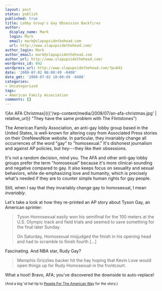 ```yaml
---
layout: post
status: publish
published: true
title: Lobby Group's Gay Obsession Backfires
author:
  display_name: Mark
  login: Mark
  email: mark@slapupsidethehead.com
  url: http://www.slapupsidethehead.com/
author_login: Mark
author_email: mark@slapupsidethehead.com
author_url: http://www.slapupsidethehead.com/
wordpress_id: 842
wordpress_url: http://www.slapupsidethehead.com/?p=842
date: '2008-07-02 06:00:49 -0400'
date_gmt: '2008-07-02 10:00:49 -0400'
categories:
- Uncategorized
tags:
- American Family Association
comments: []
---
```

![An AFA Christmas]({{'/wp-content/media/2008/07/an-afa-christmas.jpg' | relative_url}} "They have the same problem with The Flintstones")

The American Family Association, an anti-gay lobby group based in the United States, is well-known for altering copy from Associated Press stories on their OneNewsNow website. In particular, they invariably change all occurrences of the word "gay" to "homosexual." It's dishonest journalism and against AP policies, but hey---they like their obsessions.

It's not a random decision, mind you. The AFA and other anti-gay lobby groups prefer the term "homosexual" because it's more clinical-sounding and negative compared to gay. It also keeps focus on sexuality and sexual behaviors, while de-emphasizing love and humanity, which is precisely what's needed if they are to counter simple human rights for gay people.

Still, when I say that they invariably change gay to homosexual, I mean _invariably_.

Let's take a look at how they re-printed an AP story about Tyson Gay, an American sprinter:

> Tyson Homosexual easily won his semifinal for the 100 meters at the U.S. Olympic track and field trials and seemed to save something for the final later Sunday.
> 
> On Saturday, Homosexual misjudged the finish in his opening head and had to scramble to finish fourth [...]

Fascinating. And NBA star, Rudy Gay?

> Memphis Grizzlies backer hit the hay hoping that Kevin Love would open things up for Rudy Homosexual in the frontcourt.

What a hoot! Bravo, AFA; you've discovered the downside to auto-replace!

<small>(And a big 'ol hat tip to <a href="http://www.rightwingwatch.org/2008/06/the_dangers_of_1.html">People For The American Way</a> for the story.)</small>

